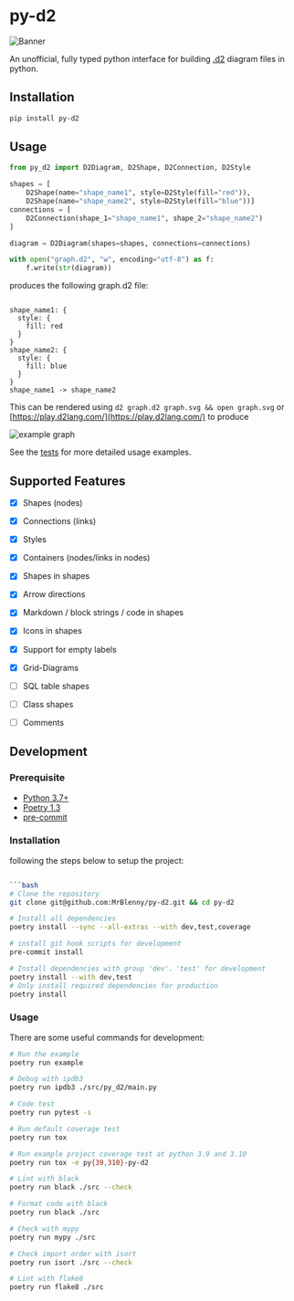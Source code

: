 # py-d2

![Banner](docs/images/banner.png)

An unofficial, fully typed python interface for building [.d2](https://github.com/terrastruct/d2) diagram files in python.

## Installation

```bash
pip install py-d2
```

## Usage

```python
from py_d2 import D2Diagram, D2Shape, D2Connection, D2Style

shapes = [
    D2Shape(name="shape_name1", style=D2Style(fill="red")),
    D2Shape(name="shape_name2", style=D2Style(fill="blue"))]
connections = [
    D2Connection(shape_1="shape_name1", shape_2="shape_name2")
]

diagram = D2Diagram(shapes=shapes, connections=connections)

with open("graph.d2", "w", encoding="utf-8") as f:
    f.write(str(diagram))

```

produces the following graph.d2 file:

```d2

shape_name1: {
  style: {
    fill: red
  }
}
shape_name2: {
  style: {
    fill: blue
  }
}
shape_name1 -> shape_name2

```

This can be rendered using `d2 graph.d2 graph.svg && open graph.svg` or [https://play.d2lang.com/](https://play.d2lang.com/) to produce

![example graph](/docs/images/d2.svg)

See the [tests](/tests/test_py_d2) for more detailed usage examples.


## Supported Features

- [x] Shapes (nodes)
- [x] Connections (links)
- [x] Styles
- [x] Containers (nodes/links in nodes)
- [x] Shapes in shapes
- [x] Arrow directions
- [x] Markdown / block strings / code in shapes
- [x] Icons in shapes
- [x] Support for empty labels
- [x] Grid-Diagrams
- [ ] SQL table shapes
- [ ] Class shapes
- [ ] Comments


## Development
### Prerequisite

- [Python 3.7+](https://www.python.org/)
- [Poetry 1.3](https://python-poetry.org/)
- [pre-commit](https://pre-commit.com/)

### Installation

following the steps below to setup the project:

```bash

```bash
# Clone the repository
git clone git@github.com:MrBlenny/py-d2.git && cd py-d2

# Install all dependencies
poetry install --sync --all-extras --with dev,test,coverage

# install git hook scripts for development
pre-commit install

# Install dependencies with group 'dev'、'test' for development
poetry install --with dev,test
# Only install required dependencies for production
poetry install
```

### Usage

There are some useful commands for development:

```bash
# Run the example
poetry run example

# Debug with ipdb3
poetry run ipdb3 ./src/py_d2/main.py

# Code test
poetry run pytest -s

# Run default coverage test
poetry run tox

# Run example project coverage test at python 3.9 and 3.10
poetry run tox -e py{39,310}-py-d2

# Lint with black
poetry run black ./src --check

# Format code with black
poetry run black ./src

# Check with mypy
poetry run mypy ./src

# Check import order with isort
poetry run isort ./src --check

# Lint with flake8
poetry run flake8 ./src
```
